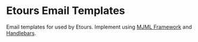 # Etours Email Templates

Email templates for used by Etours. Implement using [MJML Framework](https://mjml.io/) and [Handlebars](https://handlebarsjs.com/).


